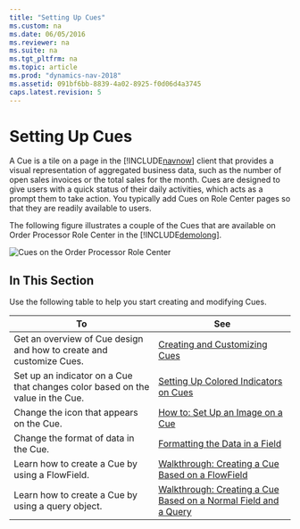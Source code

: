 ```yaml
---
title: "Setting Up Cues"
ms.custom: na
ms.date: 06/05/2016
ms.reviewer: na
ms.suite: na
ms.tgt_pltfrm: na
ms.topic: article
ms.prod: "dynamics-nav-2018"
ms.assetid: 091bf6bb-8839-4a02-8925-f0d06d4a3745
caps.latest.revision: 5
---
```

# Setting Up Cues
A Cue is a tile on a page in the [!INCLUDE[navnow](includes/navnow_md.md)] client that provides a visual representation of aggregated business data, such as the number of open sales invoices or the total sales for the month. Cues are designed to give users with a quick status of their daily activities, which acts as a prompt them to take action. You typically add Cues on Role Center pages so that they are readily available to users.  
  
 The following figure illustrates a couple of the Cues that are available on Order Processor Role Center in the [!INCLUDE[demolong](includes/demolong_md.md)].  
  
 ![Cues on the Order Processor Role Center](media/NAV_Cues_OrderProcessor.png "NAV\_Cues\_OrderProcessor")  
  
## In This Section  
 Use the following table to help you start creating and modifying Cues.  
  
|To|See|  
|--------|---------|  
|Get an overview of Cue design and how to create and customize Cues.|[Creating and Customizing Cues](Creating-and-Customizing-Cues.md)|  
|Set up an indicator on a Cue that changes color based on the value in the Cue.|[Setting Up Colored Indicators on Cues](Setting-Up-Colored-Indicators-on-Cues.md)|  
|Change the icon that appears on the Cue.|[How to: Set Up an Image on a Cue](How-to--Set-Up-an-Image-on-a-Cue.md)|  
|Change the format of data in the Cue.|[Formatting the Data in a Field](Formatting-the-Data-in-a-Field.md)|  
|Learn how to create a Cue by using a FlowField.|[Walkthrough: Creating a Cue Based on a FlowField](Walkthrough--Creating-a-Cue-Based-on-a-FlowField.md)|  
|Learn how to create a Cue by using a query object.|[Walkthrough: Creating a Cue Based on a Normal Field and a Query](Walkthrough--Creating-a-Cue-Based-on-a-Normal-Field-and-a-Query.md)|